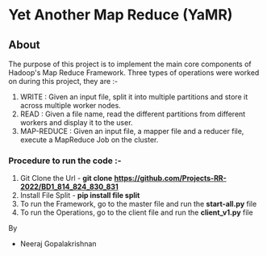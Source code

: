 # Yet Another Map Reduce (YaMR)
## About
The purpose of this project is to implement the main core components of Hadoop's Map Reduce Framework. Three types of operations were worked on during this project, they are :-
1. WRITE : Given an input file, split it into multiple partitions and store it across multiple worker nodes.
2. READ : Given a file name, read the different partitions from different workers and display it to the user.
3. MAP-REDUCE : Given an input file, a mapper file and a reducer file, execute a MapReduce Job on the cluster.
### Procedure to run the code :- 
1. Git Clone the Url - **git clone** **https://github.com/Projects-RR-2022/BD1_814_824_830_831**
2. Install File Split - **pip install file split**
3. To run the Framework, go to the master file and run the **start-all.py** file
4. To run the Operations, go to the client file and run the **client_v1.py** file


By
* Neeraj Gopalakrishnan
